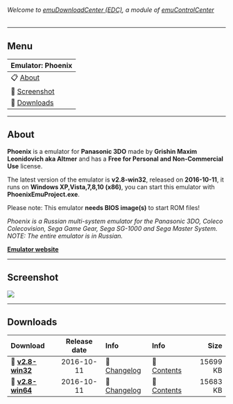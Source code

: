 ###### Welcome to [emuDownloadCenter (EDC)](https://github.com/PhoenixInteractiveNL/emuDownloadCenter/wiki/), a module of [emuControlCenter](https://github.com/PhoenixInteractiveNL/emuControlCenter/wiki/)
***
## Menu
| **Emulator: Phoenix** |
|:---------|
| :clipboard: [About](#about) |
| :sunrise: [Screenshot](#screenshot) |
| :floppy_disk: [Downloads](#downloads) |
***
## About
**Phoenix** is a emulator for **Panasonic 3DO** made by **Grishin Maxim Leonidovich aka Altmer** and has a **Free for Personal and Non-Commercial Use** license.

The latest version of the emulator is **v2.8-win32**, released on **2016-10-11**, it runs on **Windows XP,Vista,7,8,10 (x86)**, you can start this emulator with **PhoenixEmuProject.exe**.

Please note: This emulator **needs BIOS image(s)** to start ROM files!

_Phoenix is a Russian multi-system emulator for the Panasonic 3DO, Coleco Colecovision, Sega Game Gear, Sega SG-1000 and Sega Master System. NOTE: The entire emulator is in Russian._

[**Emulator website**](https://arts-union.ru/node/23)
***
## Screenshot
![](https://raw.githubusercontent.com/PhoenixInteractiveNL/emuDownloadCenter/master/hooks/phoenix/screen.jpg)
***
## Downloads
| Download | Release date  | Info       | Info       | Size       |
|:---------|:-------------:|:-----------|:-----------|-----------:|
| :floppy_disk: [**v2.8-win32**](https://github.com/PhoenixInteractiveNL/edc-repo0001/raw/master/phoenix/2.8-win32.7z) | 2016-10-11 | :page_facing_up: [Changelog](https://github.com/PhoenixInteractiveNL/edc-repo0001/blob/master/phoenix/2.8-win32_changelog.txt) | :mag_right: [Contents](https://github.com/PhoenixInteractiveNL/edc-repo0001/blob/master/phoenix/2.8-win32_contents.txt) | 15699 KB |
| :floppy_disk: [**v2.8-win64**](https://github.com/PhoenixInteractiveNL/edc-repo0001/raw/master/phoenix/2.8-win64.7z) | 2016-10-11 | :page_facing_up: [Changelog](https://github.com/PhoenixInteractiveNL/edc-repo0001/blob/master/phoenix/2.8-win64_changelog.txt) | :mag_right: [Contents](https://github.com/PhoenixInteractiveNL/edc-repo0001/blob/master/phoenix/2.8-win64_contents.txt) | 15683 KB |
